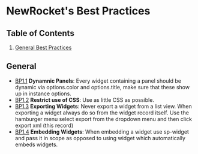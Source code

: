 # NewRocket's Best Practices

## Table of Contents

  1. [General Best Practices](#general)

## General 

  <a name="general"></a><a name="BP1.1"></a>
  - [BP1.1](#general) **Dynamnic Panels**: Every widget containing a panel should be dynamic via options.color and options.title, make sure that these show up in instance options. 
  - [BP1.2](#general) **Restrict use of CSS**: Use as little CSS as possible. 
  - [BP1.3](#general) **Exporting Widgets**: Never export a widget from a list view. When exporting a widget always do so from the widget record itself. Use the hamburger menu select export from the dropdown menu and then click export xml (this record)
  - [BP1.4](#general) **Embedding Widgets**: When embedding a widget use sp-widget and pass it in scope as opposed to using widget which automatically embeds widgets. 